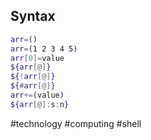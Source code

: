 
## Syntax

```bash
arr=()
arr=(1 2 3 4 5)
arr[0]=value
${arr[@]}
${!arr[@]}
${#arr[@]}
arr+=(value)
${arr[@]:s:n}
```

#technology #computing #shell 
